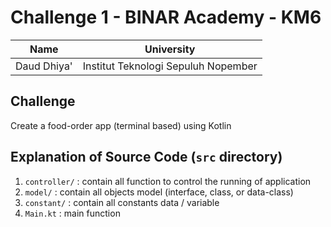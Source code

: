 # Challenge 1 - BINAR Academy - KM6

| Name        | University                          |
|-------------|-------------------------------------|
| Daud Dhiya' | Institut Teknologi Sepuluh Nopember |

## Challenge

Create a food-order app (terminal based) using Kotlin

## Explanation of Source Code (`src` directory)

1. `controller/` : contain all function to control the running of application
2. `model/` : contain all objects model (interface, class, or data-class)
3. `constant/` : contain all constants data / variable
4. `Main.kt` : main function